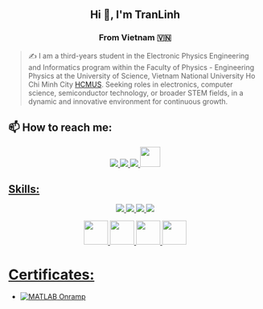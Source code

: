 <h2 align="center">Hi 👋, I'm TranLinh</h2>
<p align="center">
  <h3 align="center">From Vietnam 🇻🇳 </h3>
</p>

> ✍ I am a third-years student in the Electronic Physics Engineering and Informatics program within the Faculty of Physics - Engineering Physics at the University of Science, Vietnam National University Ho Chi Minh City  [HCMUS](https://hcmus.edu.vn/). Seeking roles in electronics, computer science, semiconductor technology, or broader STEM fields, in a dynamic and innovative environment for continuous growth.

## 📫 How to reach me:

<p align="center">
  <a href="https://www.facebook.com/tranlinh0333" alt="Facebook">
    <img src="https://img.icons8.com/fluent/48/000000/facebook-new.png" target="_blank" />
  </a> 
  <a href="https://github.com/Tranlinh15" alt="Github">
    <img src="https://img.icons8.com/fluent/48/000000/github.png"/>
  </a>
  <a href="email:tranlinh111503@gmail.com" alt="Email">
    <img src="https://img.icons8.com/fluent/48/000000/mailing.png"/>
  </a>
  <a href="https://www.linkedin.com/in/tranvanlinh2003/" alt="Linked">
    <img src="https://upload.wikimedia.org/wikipedia/commons/thumb/8/81/LinkedIn_icon.svg/2048px-LinkedIn_icon.svg.png" width="40" high="0"/>
</p>

## Skills:
<p align="center">
  <img src="https://img.icons8.com/color/48/000000/git.png"/>
  <img src="https://img.icons8.com/color/48/000000/visual-studio-code-2019.png"/>
  <img src="https://img.icons8.com/color/48/null/visual-studio--v2.png"/>
  <img src="https://img.icons8.com/color/48/000000/trello.png"/>
</p>
<p align="center">
  <img src="https://upload.wikimedia.org/wikipedia/commons/thumb/1/18/ISO_C%2B%2B_Logo.svg/911px-ISO_C%2B%2B_Logo.svg.png" height="48"/>
  <img src="https://upload.wikimedia.org/wikipedia/commons/thumb/c/c3/Python-logo-notext.svg/1200px-Python-logo-notext.svg.png" height="48"/>
  <img src="https://upload.wikimedia.org/wikipedia/commons/thumb/2/21/Matlab_Logo.png/960px-Matlab_Logo.png" height="48"/>
  <img src="https://upload.wikimedia.org/wikipedia/commons/thumb/d/d7/Sql_data_base_with_logo.svg/1200px-Sql_data_base_with_logo.svg.png" height="48"/>
</p>

  
# Certificates:
- [![MATLAB](https://img.shields.io/badge/-MATLAB-orange) Onramp](https://drive.google.com/file/d/1cB4FD3XkOR6f7cgd9efYhfxLQuVtfzbO/view?usp=sharing)
